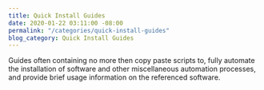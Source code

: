 ```yaml
---
title: Quick Install Guides
date: 2020-01-22 03:11:00 -08:00
permalink: "/categories/quick-install-guides"
blog_category: Quick Install Guides
---
```


Guides often containing no more then copy paste scripts to, fully automate the installation of software and other miscellaneous automation processes, and provide brief usage information on the referenced software.